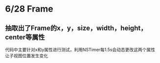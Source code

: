 6/28 Frame
===

抽取出了Frame的x，y，size，width，height，center等属性
---
代码中主要针对x和y属性进行测试，利用NSTimer每1.5s会动态更改这两个属性让子视图位置发生变化